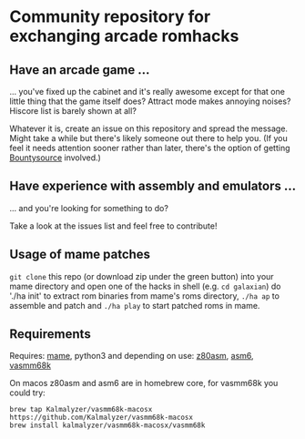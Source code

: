 # Community repository for exchanging arcade romhacks

## Have an arcade game ...
... you've fixed up the cabinet and it's really awesome except for that one little thing that the game itself does? Attract mode makes annoying noises? Hiscore list is barely shown at all?

Whatever it is, create an issue on this repository and spread the message. Might take a while but there's likely someone out there to help you. (If you feel it needs attention sooner rather than later, there's the option of getting [Bountysource](https://www.bountysource.com/) involved.)

## Have experience with assembly and emulators ...
... and you're looking for something to do?

Take a look at the issues list and feel free to contribute!

## Usage of mame patches

`git clone` this repo (or download zip under the green button) into your mame directory and open one of the hacks in shell (e.g. `cd galaxian`) do './ha init' to extract rom binaries from mame's roms directory, `./ha ap` to assemble and patch and `./ha play` to start patched roms in mame.

## Requirements

Requires: [mame](https://github.com/mamedev/mame/releases), python3 and depending on use: [z80asm](https://github.com/z88dk/z88dk/releases), [asm6](https://wiki.nesdev.com/w/index.php/Tools), [vasmm68k](https://www.chibiakumas.com/68000/68000DevTools.php)

On macos z80asm and asm6 are in homebrew core, for vasmm68k you could try:

    brew tap Kalmalyzer/vasmm68k-macosx https://github.com/Kalmalyzer/vasmm68k-macosx
    brew install kalmalyzer/vasmm68k-macosx/vasmm68k
